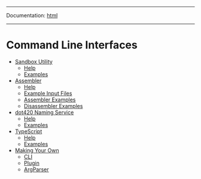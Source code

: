 -----

Documentation: [html](https://420integrated.com/wiki/)

-----

Command Line Interfaces
=======================

* [Sandbox Utility](fourtwentycoins )
  * [Help](fourtwentycoins )
  * [Examples](fourtwentycoins )
* [Assembler](asm)
  * [Help](asm)
  * [Example Input Files](asm)
  * [Assembler Examples](asm)
  * [Disassembler Examples](asm)
* [dot420 Naming Service](ens)
  * [Help](ens)
  * [Examples](ens)
* [TypeScript](typescript)
  * [Help](typescript)
  * [Examples](typescript)
* [Making Your Own](plugin)
  * [CLI](plugin)
  * [Plugin](plugin)
  * [ArgParser](plugin)

